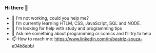 ### Hi there 👋

- 🔭 I'm not working, could you help me?
- 🌱 I’m currently learning HTLM, CSS, JavaScript, SQL and NODE.
- 🤔 I'm looking for help with study and programming tips
- 💬 Ask me something about programming or comics and I'll try to help
- 📫 How to reach me: https://www.linkedin.com/in/beatriz-souza-a04b8abb/
